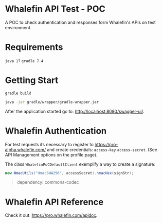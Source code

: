 # Whalefin API Test - POC

A POC to check authentication and responses form Whalefin's APIs on test environment.

# Requirements

``java 17`` ``gradle 7.4``

# Getting Start

```bash
gradle build

java -jar gradle/wrapper/gradle-wrapper.jar
```

After the application started go to: <http://localhost:8080/swagger-ui/>.

# Whalefin Authentication

For test requests its necessary to register to <https://pro-alpha.whalefin.com/>
and create credentials: ``access-key`` ``access-secret``. 
(See API Management options on the profile page).

The class ``WhalefinPoCDefaultClient`` exemplify a way to create a signature: 

```java
new HmacUtils("HmacSHA256", accessSecret).hmacHex(signStr);
```

> dependency: commons-codec

# Whalefin API Reference

Check it out: <https://pro.whalefin.com/apidoc>.